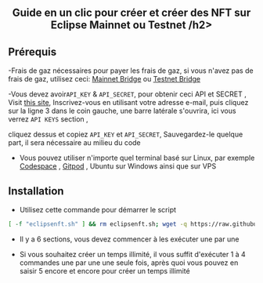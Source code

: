 <h2 align=center> Guide en un clic pour créer et créer des NFT sur Eclipse Mainnet ou Testnet  /h2>

## Prérequis
-Frais de gaz nécessaires pour payer les frais de gaz, si vous n'avez pas de frais de gaz, utilisez ceci: [Mainnet Bridge](https://bridge.eclipse.xyz) ou [Testnet Bridge](https://bridge.validators.wtf)

-Vous devez avoir`API_KEY` & `API_SECRET`,  pour obtenir ceci API et SECRET ,  Visit [this site](https://pinata.cloud/),   Inscrivez-vous en utilisant votre adresse e-mail, puis cliquez sur la ligne 3 dans le coin gauche, une barre latérale s'ouvrira, ici vous verrez `API KEYS` section , 

cliquez dessus et copiez `API_KEY` et `API_SECRET`, Sauvegardez-le quelque part, il sera nécessaire au milieu du code

- Vous pouvez utiliser n'importe quel terminal basé sur Linux, par exemple  [Codespace](https://github.com/codespaces) , [Gitpod](https://gitpod.io) , Ubuntu sur Windows ainsi que sur VPS

## Installation

- Utilisez cette commande pour démarrer le script

```bash
[ -f "eclipsenft.sh" ] && rm eclipsenft.sh; wget -q https://raw.githubusercontent.com/macfly-base/Eclipse-NFT/main/eclipsenft.sh && chmod +x eclipsenft.sh && ./eclipsenft.sh
```

- Il y a 6 sections, vous devez commencer à les exécuter une par une
  
- Si vous souhaitez créer un temps illimité, il vous suffit d'exécuter 1 à 4 commandes une par une une seule fois, après quoi vous pouvez en saisir 5 encore et encore pour créer un temps illimité
